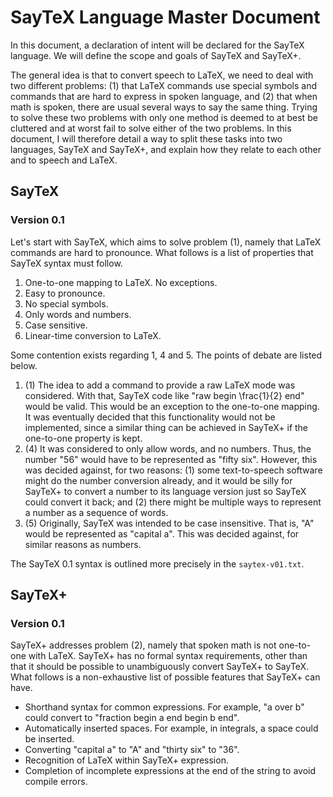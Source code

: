 # SayTeX Language Master Document

In this document, a declaration of intent will be declared for the SayTeX language. We will define the scope and goals of SayTeX and SayTeX+.

The general idea is that to convert speech to LaTeX, we need to deal with two different problems: (1) that LaTeX commands use special symbols and commands that are hard to express in spoken language, and (2) that when math is spoken, there are usual several ways to say the same thing. Trying to solve these two problems with only one method is deemed to at best be cluttered and at worst fail to solve either of the two problems. In this document, I will therefore detail a way to split these tasks into two languages, SayTeX and SayTeX+, and explain how they relate to each other and to speech and LaTeX.

## SayTeX

### Version 0.1

Let's start with SayTeX, which aims to solve problem (1), namely that LaTeX commands are hard to pronounce. What follows is a list of properties that SayTeX syntax must follow.

1. One-to-one mapping to LaTeX. No exceptions. 
2. Easy to pronounce.
3. No special symbols. 
4. Only words and numbers.
5. Case sensitive.
6. Linear-time conversion to LaTeX.

Some contention exists regarding 1, 4 and 5. The points of debate are listed below.

1. (1) The idea to add a command to provide a raw LaTeX mode was considered. With that, SayTeX code like "raw begin \frac{1}{2} end" would be valid. This would be an exception to the one-to-one mapping. It was eventually decided that this functionality would not be implemented, since a similar thing can be achieved in SayTeX+ if the one-to-one property is kept.
4. (4) It was considered to only allow words, and no numbers. Thus, the number "56" would have to be represented as "fifty six". However, this was decided against, for two reasons: (1) some text-to-speech software might do the number conversion already, and it would be silly for SayTeX+ to convert a number to its language version just so SayTeX could convert it back; and (2) there might be multiple ways to represent a number as a sequence of words.
5. (5) Originally, SayTeX was intended to be case insensitive. That is, "A" would be represented as "capital a". This was decided against, for similar reasons as numbers.

The SayTeX 0.1 syntax is outlined more precisely in the `saytex-v01.txt`.

## SayTeX+ 

### Version 0.1

SayTeX+ addresses problem (2), namely that spoken math is not one-to-one with LaTeX. SayTeX+ has no formal syntax requirements, other than that it should be possible to unambiguously convert SayTeX+ to SayTeX. What follows is a non-exhaustive list of possible features that SayTeX+ can have.

- Shorthand syntax for common expressions. For example, "a over b" could convert to "fraction begin a end begin b end".
- Automatically inserted spaces. For example, in integrals, a space could be inserted.
- Converting "capital a" to "A" and "thirty six" to "36".
- Recognition of LaTeX within SayTeX+ expression.
- Completion of incomplete expressions at the end of the string to avoid compile errors.
